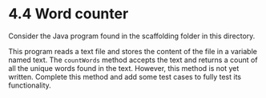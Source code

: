 # 4.4 Word counter

Consider the Java program found in the scaffolding folder in this directory.

This program reads a text file and stores the content of the file in a variable named text. The `countWords` method accepts the text and returns a count of all the unique words found in the text. However, this method is not yet written. Complete this method and add some test cases to fully test its functionality.